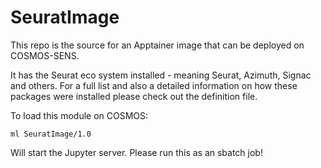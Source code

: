 # SeuratImage


This repo is the source for an Apptainer image that can be deployed on COSMOS-SENS.

It has the Seurat eco system installed - meaning Seurat, Azimuth, Signac and others.
For a full list and also a detailed information on how these packages were installed please check out the definition file.

To load this module on COSMOS:

```
ml SeuratImage/1.0
```

Will start the Jupyter server. Please run this as an sbatch job!


